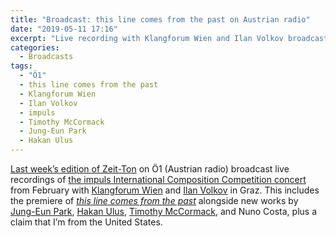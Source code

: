 ```yaml
---
title: "Broadcast: this line comes from the past on Austrian radio"
date: "2019-05-11 17:16"
excerpt: "Live recording with Klangforum Wien and Ilan Volkov broadcast on Zeit-Ton (Ö1)."
categories:
  - Broadcasts
tags:
  - "Ö1"
  - this line comes from the past
  - Klangforum Wien
  - Ilan Volkov
  - impuls
  - Timothy McCormack
  - Jung-Eun Park
  - Hakan Ulus
---
```

[Last week’s edition of Zeit-Ton][zt] on Ö1 (Austrian radio) broadcast live recordings of [the impuls International Composition Competition concert](/2019/02/impuls-competition-klangforum/) from February with [Klangforum Wien](http://klangforum.at/) and [Ilan Volkov](https://soundcloud.com/ilanvolkov) in Graz. This includes the premiere of [_this line comes from the past_](/2018/12/this-line-comes-from-the-past/) alongside new works by [Jung-Eun Park](http://jung-eun-park.github.io/), [Hakan Ulus](http://www.hakanulus.de/), [Timothy McCormack](http://www.timothy-mccormack.com/), and Nuno Costa, plus a claim that I’m from the United States.

[zt]: https://oe1.orf.at/programm/20190506/552729
